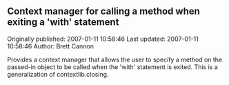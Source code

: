 ## Context manager for calling a method when exiting a 'with' statement

Originally published: 2007-01-11 10:58:46
Last updated: 2007-01-11 10:58:46
Author: Brett Cannon

Provides a context manager that allows the user to specify a method on the passed-in object to be called when the 'with' statement is exited.  This is a generalization of contextlib.closing.